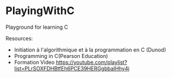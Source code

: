 # PlayingWithC
Playground for learning C

Resources: 
- Initiation à l'algorithmique et à la programmation en C (Dunod)
- Programming in C(Pearson Education)
- Formation Video https://youtube.com/playlist?list=PLrSOXFDHBtfEh6PCE39HERGgbbaIHhy4j

